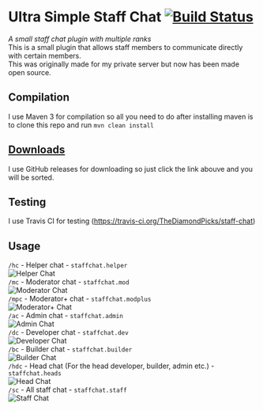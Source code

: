 # Ultra Simple Staff Chat [![Build Status](https://travis-ci.org/TheDiamondPicks/staff-chat.svg?branch=master)](https://travis-ci.org/TheDiamondPicks/staff-chat)
*A small staff chat plugin with multiple ranks*
<br>This is a small plugin that allows staff members to communicate directly with certain members.
<br>This was originally made for my private server but now has been made open source.
## Compilation
I use Maven 3 for compilation so all you need to do after installing maven is to clone this repo and run ```mvn clean install```
## [Downloads](https://github.com/TheDiamondPicks/staff-chat/releases)
I use GitHub releases for downloading so just click the link abouve and you will be sorted.
## Testing
I use Travis CI for testing (https://travis-ci.org/TheDiamondPicks/staff-chat)
## Usage
```/hc``` - Helper chat - ```staffchat.helper```
<br>![Helper Chat](http://i.imgur.com/UqYVOck.png)
<br>```/mc``` - Moderator chat - ```staffchat.mod```
<br>![Moderator Chat](http://i.imgur.com/OJNUYxn.png)
<br>```/mpc``` - Moderator+ chat - ```staffchat.modplus```
<br>![Moderator+ Chat](http://i.imgur.com/sIzGO8M.png)
<br>```/ac``` - Admin chat - ```staffchat.admin```
<br>![Admin Chat](http://i.imgur.com/K5QiJqX.png)
<br>```/dc``` - Developer chat - ```staffchat.dev```
<br>![Developer Chat](http://i.imgur.com/H0GziTM.png)
<br>```/bc``` - Builder chat - ```staffchat.builder```
<br>![Builder Chat](http://i.imgur.com/VkRMuM9.png)
<br>```/hdc``` - Head chat (For the head developer, builder, admin etc.) - ```staffchat.heads```
<br>![Head Chat](http://i.imgur.com/54BaJuz.png)
<br>```/sc``` - All staff chat - ```staffchat.staff```
<br>![Staff Chat](http://i.imgur.com/dDUbCyT.png)